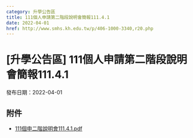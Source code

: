 ```yaml
---
category: 升學公告區
title: 111個人申請第二階段說明會簡報111.4.1
date: 2022-04-01
href: http://www.smhs.kh.edu.tw/p/406-1000-3340,r20.php
---
```


# [升學公告區] 111個人申請第二階段說明會簡報111.4.1

發布日期：2022-04-01



## 附件

- [111個申二階說明會111.4.1.pdf](https://www.smhs.kh.edu.tw/var/file/0/1000/attach/42/pta_3103_3894201_02570.pdf)

